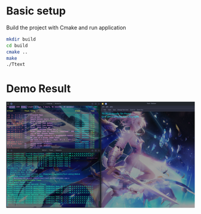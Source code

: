 # Basic setup
Build the project with Cmake and run application
```bash
mkdir build 
cd build
cmake ..
make
./Ttext
```
# Demo Result
![](Demo.png)
